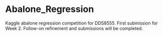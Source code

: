 # Abalone_Regression
Kaggle abalone regression competition for DDS8555. First submission for Week 2. Follow-on refinement and submissions will be completed. 
